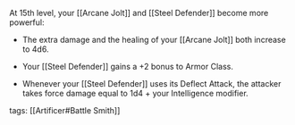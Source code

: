 At 15th level, your [[Arcane Jolt]] and [[Steel Defender]] become more powerful:

-   The extra damage and the healing of your [[Arcane Jolt]] both increase to 4d6.

-   Your [[Steel Defender]] gains a +2 bonus to Armor Class.

-   Whenever your [[Steel Defender]] uses its Deflect Attack, the attacker takes force damage equal to 1d4 + your Intelligence modifier.

tags: [[Artificer#Battle Smith]]